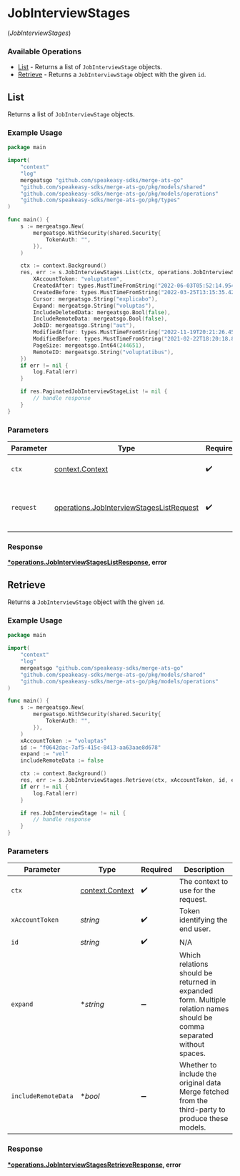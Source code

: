 # JobInterviewStages
(*JobInterviewStages*)

### Available Operations

* [List](#list) - Returns a list of `JobInterviewStage` objects.
* [Retrieve](#retrieve) - Returns a `JobInterviewStage` object with the given `id`.

## List

Returns a list of `JobInterviewStage` objects.

### Example Usage

```go
package main

import(
	"context"
	"log"
	mergeatsgo "github.com/speakeasy-sdks/merge-ats-go"
	"github.com/speakeasy-sdks/merge-ats-go/pkg/models/shared"
	"github.com/speakeasy-sdks/merge-ats-go/pkg/models/operations"
	"github.com/speakeasy-sdks/merge-ats-go/pkg/types"
)

func main() {
    s := mergeatsgo.New(
        mergeatsgo.WithSecurity(shared.Security{
            TokenAuth: "",
        }),
    )

    ctx := context.Background()
    res, err := s.JobInterviewStages.List(ctx, operations.JobInterviewStagesListRequest{
        XAccountToken: "voluptatem",
        CreatedAfter: types.MustTimeFromString("2022-06-03T05:52:14.954Z"),
        CreatedBefore: types.MustTimeFromString("2022-03-25T13:15:35.424Z"),
        Cursor: mergeatsgo.String("explicabo"),
        Expand: mergeatsgo.String("voluptas"),
        IncludeDeletedData: mergeatsgo.Bool(false),
        IncludeRemoteData: mergeatsgo.Bool(false),
        JobID: mergeatsgo.String("aut"),
        ModifiedAfter: types.MustTimeFromString("2022-11-19T20:21:26.456Z"),
        ModifiedBefore: types.MustTimeFromString("2021-02-22T18:20:18.826Z"),
        PageSize: mergeatsgo.Int64(244651),
        RemoteID: mergeatsgo.String("voluptatibus"),
    })
    if err != nil {
        log.Fatal(err)
    }

    if res.PaginatedJobInterviewStageList != nil {
        // handle response
    }
}
```

### Parameters

| Parameter                                                                                            | Type                                                                                                 | Required                                                                                             | Description                                                                                          |
| ---------------------------------------------------------------------------------------------------- | ---------------------------------------------------------------------------------------------------- | ---------------------------------------------------------------------------------------------------- | ---------------------------------------------------------------------------------------------------- |
| `ctx`                                                                                                | [context.Context](https://pkg.go.dev/context#Context)                                                | :heavy_check_mark:                                                                                   | The context to use for the request.                                                                  |
| `request`                                                                                            | [operations.JobInterviewStagesListRequest](../../models/operations/jobinterviewstageslistrequest.md) | :heavy_check_mark:                                                                                   | The request object to use for the request.                                                           |


### Response

**[*operations.JobInterviewStagesListResponse](../../models/operations/jobinterviewstageslistresponse.md), error**


## Retrieve

Returns a `JobInterviewStage` object with the given `id`.

### Example Usage

```go
package main

import(
	"context"
	"log"
	mergeatsgo "github.com/speakeasy-sdks/merge-ats-go"
	"github.com/speakeasy-sdks/merge-ats-go/pkg/models/shared"
	"github.com/speakeasy-sdks/merge-ats-go/pkg/models/operations"
)

func main() {
    s := mergeatsgo.New(
        mergeatsgo.WithSecurity(shared.Security{
            TokenAuth: "",
        }),
    )
    xAccountToken := "voluptas"
    id := "f0642dac-7af5-415c-8413-aa63aae8d678"
    expand := "vel"
    includeRemoteData := false

    ctx := context.Background()
    res, err := s.JobInterviewStages.Retrieve(ctx, xAccountToken, id, expand, includeRemoteData)
    if err != nil {
        log.Fatal(err)
    }

    if res.JobInterviewStage != nil {
        // handle response
    }
}
```

### Parameters

| Parameter                                                                                                              | Type                                                                                                                   | Required                                                                                                               | Description                                                                                                            |
| ---------------------------------------------------------------------------------------------------------------------- | ---------------------------------------------------------------------------------------------------------------------- | ---------------------------------------------------------------------------------------------------------------------- | ---------------------------------------------------------------------------------------------------------------------- |
| `ctx`                                                                                                                  | [context.Context](https://pkg.go.dev/context#Context)                                                                  | :heavy_check_mark:                                                                                                     | The context to use for the request.                                                                                    |
| `xAccountToken`                                                                                                        | *string*                                                                                                               | :heavy_check_mark:                                                                                                     | Token identifying the end user.                                                                                        |
| `id`                                                                                                                   | *string*                                                                                                               | :heavy_check_mark:                                                                                                     | N/A                                                                                                                    |
| `expand`                                                                                                               | **string*                                                                                                              | :heavy_minus_sign:                                                                                                     | Which relations should be returned in expanded form. Multiple relation names should be comma separated without spaces. |
| `includeRemoteData`                                                                                                    | **bool*                                                                                                                | :heavy_minus_sign:                                                                                                     | Whether to include the original data Merge fetched from the third-party to produce these models.                       |


### Response

**[*operations.JobInterviewStagesRetrieveResponse](../../models/operations/jobinterviewstagesretrieveresponse.md), error**

